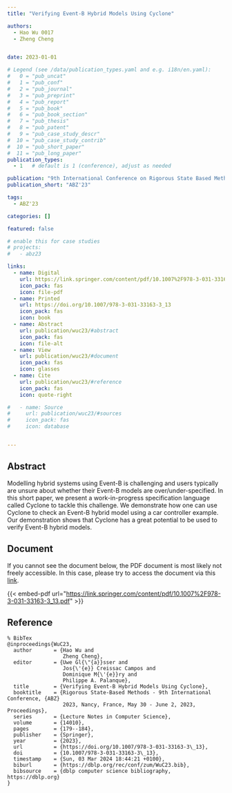 ```yaml
---
title: "Verifying Event-B Hybrid Models Using Cyclone"

authors:
  - Hao Wu 0017
  - Zheng Cheng


date: 2023-01-01

# Legend (see /data/publication_types.yaml and e.g. i18n/en.yaml): 
#   0 = "pub_uncat"
#   1 = "pub_conf"
#   2 = "pub_journal"
#   3 = "pub_preprint"
#   4 = "pub_report"
#   5 = "pub_book"
#   6 = "pub_book_section"
#   7 = "pub_thesis"
#   8 = "pub_patent"
#   9 = "pub_case_study_descr"
#  10 = "pub_case_study_contrib"
#  10 = "pub_short_paper"
#  11 = "pub_long_paper"
publication_types:
  - 1   # default is 1 (conference), adjust as needed

publication: "9th International Conference on Rigorous State Based Methods (ABZ'23)"
publication_short: "ABZ'23"

tags:
  - ABZ'23

categories: []

featured: false

# enable this for case studies
# projects:
#   - abz23

links:
  - name: Digital
    url: https://link.springer.com/content/pdf/10.1007%2F978-3-031-33163-3_13.pdf
    icon_pack: fas
    icon: file-pdf
  - name: Printed
    url: https://doi.org/10.1007/978-3-031-33163-3_13
    icon_pack: fas
    icon: book
  - name: Abstract
    url: publication/wuc23/#abstract
    icon_pack: fas
    icon: file-alt
  - name: View
    url: publication/wuc23/#document
    icon_pack: fas
    icon: glasses
  - name: Cite
    url: publication/wuc23/#reference
    icon_pack: fas
    icon: quote-right

#   - name: Source
#     url: publication/wuc23/#sources
#     icon_pack: fas
#     icon: database


---
```


## Abstract

Modelling hybrid systems using Event-B is challenging and users typically are unsure about whether their Event-B models are over/under-specified. In this short paper, we present a work-in-progress specification language called Cyclone to tackle this challenge. We demonstrate how one can use Cyclone to check an Event-B hybrid model using a car controller example. Our demonstration shows that Cyclone has a great potential to be used to verify Event-B hybrid models.

## Document

If you cannot see the document below, the PDF document is most likely not freely accessible. In this case, please try to access the document via this <a href="https://link.springer.com/content/pdf/10.1007%2F978-3-031-33163-3_13.pdf">link</a>.

{{< embed-pdf url="https://link.springer.com/content/pdf/10.1007%2F978-3-031-33163-3_13.pdf" >}}

## Reference

```
% BibTex
@inproceedings{WuC23,
  author       = {Hao Wu and
                  Zheng Cheng},
  editor       = {Uwe Gl{\"{a}}sser and
                  Jos{\'{e}} Creissac Campos and
                  Dominique M{\'{e}}ry and
                  Philippe A. Palanque},
  title        = {Verifying Event-B Hybrid Models Using Cyclone},
  booktitle    = {Rigorous State-Based Methods - 9th International Conference, {ABZ}
                  2023, Nancy, France, May 30 - June 2, 2023, Proceedings},
  series       = {Lecture Notes in Computer Science},
  volume       = {14010},
  pages        = {179--184},
  publisher    = {Springer},
  year         = {2023},
  url          = {https://doi.org/10.1007/978-3-031-33163-3\_13},
  doi          = {10.1007/978-3-031-33163-3\_13},
  timestamp    = {Sun, 03 Mar 2024 18:44:21 +0100},
  biburl       = {https://dblp.org/rec/conf/zum/WuC23.bib},
  bibsource    = {dblp computer science bibliography, https://dblp.org}
}


```

<!-- # add information for case study papers (if available)
## Sources

- **Used formal method:**
  [ASM](/method/asm)
- **Resources and tools:**
  Asmeta

For more information, please contact the <a href ="mailto:silvia.bonfanti@unibg.it;arcaini@nii.ac.jp;angelo.gargantini@unibg.it;scandurra@unibg.it;elvinia.riccobene@unimi.it">authors</a>-->

